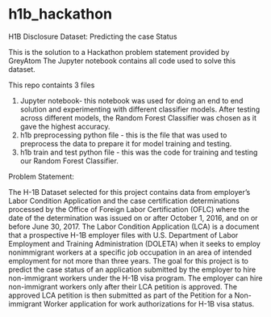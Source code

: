 # h1b_hackathon
H1B Disclosure Dataset: Predicting the case Status

This is the solution to a Hackathon problem statement provided by GreyAtom
The Jupyter notebook contains all code used to solve this dataset.

This repo containts 3 files
1. Jupyter notebook- this notebook was used for doing an end to end solution and experimenting with different classifier models. After testing across different models, the Random Forest Classifier was chosen as it gave the highest accuracy.
2. h1b preprocessing python file - this is the file that was used to preprocess the data to prepare it for model training and testing.
3. h1b train and test python file -  this was the code for training and testing our Random Forest Classifier. 


Problem Statement:

The H-1B Dataset selected for this project contains data from employer’s Labor Condition
Application and the case certification determinations processed by the Office of Foreign Labor
Certification (OFLC) where the date of the determination was issued on or after October 1,
2016, and on or before June 30, 2017.
The Labor Condition Application (LCA) is a document that a prospective H-1B employer files
with U.S. Department of Labor Employment and Training Administration (DOLETA) when it
seeks to employ nonimmigrant workers at a specific job occupation in an area of intended
employment for not more than three years.
The goal for this project is to predict the case status of an application submitted by the employer
to hire non-immigrant workers under the H-1B visa program. The employer can hire
non-immigrant workers only after their LCA petition is approved. The approved LCA petition is
then submitted as part of the Petition for a Non-immigrant Worker application for work
authorizations for H-1B visa status.
